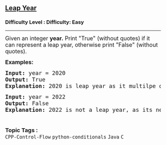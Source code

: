 <h2><a href="https://www.geeksforgeeks.org/problems/leap-year-1598599919--155509/1&selectedLang=python3">Leap Year</a></h2><h3>Difficulty Level : Difficulty: Easy</h3><hr><div class="problems_problem_content__Xm_eO"><p><span style="font-size: 18px;">Given an integer <strong>year.</strong> Print "True" (without quotes) if it can represent a leap year, otherwise print "False" (without quotes).</span></p>
<p><strong><span style="font-size: 18px;">Examples:</span></strong><span style="font-size: 18px;"><strong> </strong></span></p>
<pre><span style="font-size: 18px;"><strong>Input: </strong>year = 2020
<strong>Output: </strong>True
<strong>Explanation: </strong>2020 is leap year as it multilpe of 4 but not a multiple of 100.</span></pre>
<pre><span style="font-size: 18px;"><strong>Input: </strong>year = 2022
<strong>Output: </strong>False
<strong>Explanation: </strong>2022 is not a leap year, as its neither multiple of 400 nor of 4.</span></pre></div><br><p><span style=font-size:18px><strong>Topic Tags : </strong><br><code>CPP-Control-Flow</code>&nbsp;<code>python-conditionals</code>&nbsp;<code>Java</code>&nbsp;<code>C</code>&nbsp;
